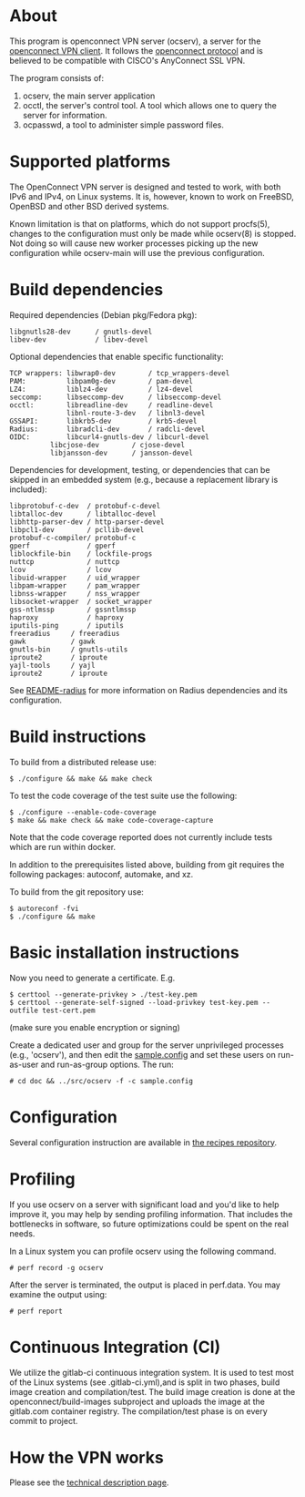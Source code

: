 # About

This program is openconnect VPN server (ocserv), a server for the
[openconnect VPN client](http://www.infradead.org/openconnect/).
It follows the [openconnect protocol](https://github.com/openconnect/protocol)
and is believed to be compatible with CISCO's AnyConnect SSL VPN. 

The program consists of:
 1. ocserv, the main server application
 2. occtl, the server's control tool. A tool which allows one to query the
   server for information.
 3. ocpasswd, a tool to administer simple password files.


# Supported platforms

The OpenConnect VPN server is designed and tested to work, with both IPv6
and IPv4, on Linux systems. It is, however, known to work on FreeBSD,
OpenBSD and other BSD derived systems.

Known limitation is that on platforms, which do not support procfs(5),
changes to the configuration must only be made while ocserv(8) is stopped.
Not doing so will cause new worker processes picking up the new
configuration while ocserv-main will use the previous configuration.


# Build dependencies

Required dependencies (Debian pkg/Fedora pkg):
```
libgnutls28-dev      / gnutls-devel
libev-dev            / libev-devel
```

Optional dependencies that enable specific functionality:
```
TCP wrappers: libwrap0-dev        / tcp_wrappers-devel
PAM:          libpam0g-dev        / pam-devel
LZ4:          liblz4-dev          / lz4-devel
seccomp:      libseccomp-dev      / libseccomp-devel
occtl:        libreadline-dev     / readline-devel
              libnl-route-3-dev   / libnl3-devel
GSSAPI:       libkrb5-dev         / krb5-devel
Radius:       libradcli-dev       / radcli-devel
OIDC:	      libcurl4-gnutls-dev / libcurl-devel
	      libcjose-dev        / cjose-devel
	      libjansson-dev	  / jansson-devel
```

Dependencies for development, testing, or dependencies that can be skipped
in an embedded system (e.g., because a replacement library is included):

```
libprotobuf-c-dev  / protobuf-c-devel
libtalloc-dev      / libtalloc-devel
libhttp-parser-dev / http-parser-devel
libpcl1-dev        / pcllib-devel
protobuf-c-compiler/ protobuf-c
gperf              / gperf
liblockfile-bin    / lockfile-progs
nuttcp             / nuttcp
lcov               / lcov
libuid-wrapper     / uid_wrapper
libpam-wrapper     / pam_wrapper
libnss-wrapper     / nss_wrapper
libsocket-wrapper  / socket_wrapper
gss-ntlmssp        / gssntlmssp
haproxy            / haproxy
iputils-ping       / iputils
freeradius	   / freeradius
gawk		   / gawk
gnutls-bin	   / gnutls-utils
iproute2	   / iproute
yajl-tools	   / yajl
iproute2	   / iproute
```

See [README-radius](doc/README-radius.md) for more information on Radius
dependencies and its configuration.

# Build instructions

To build from a distributed release use:

```
$ ./configure && make && make check
```

To test the code coverage of the test suite use the following:
```
$ ./configure --enable-code-coverage
$ make && make check && make code-coverage-capture
```

Note that the code coverage reported does not currently include tests which
are run within docker.

In addition to the prerequisites listed above, building from git requires
the following packages: autoconf, automake, and xz.

To build from the git repository use:
```
$ autoreconf -fvi
$ ./configure && make
```


# Basic installation instructions

Now you need to generate a certificate. E.g.
```
$ certtool --generate-privkey > ./test-key.pem
$ certtool --generate-self-signed --load-privkey test-key.pem --outfile test-cert.pem
```
(make sure you enable encryption or signing)


Create a dedicated user and group for the server unprivileged processes
(e.g., 'ocserv'), and then edit the [sample.config](doc/sample.config)
and set these users on run-as-user and run-as-group options. The run:
```
# cd doc && ../src/ocserv -f -c sample.config
```

# Configuration

Several configuration instruction are available in [the recipes repository](https://github.com/openconnect/recipes).


# Profiling

If you use ocserv on a server with significant load and you'd like to help
improve it, you may help by sending profiling information. That includes
the bottlenecks in software, so future optimizations could be spent on the
real needs. 

In a Linux system you can profile ocserv using the following command.
```
# perf record -g ocserv
```

After the server is terminated, the output is placed in perf.data.
You may examine the output using:
```
# perf report
```


# Continuous Integration (CI)

We utilize the gitlab-ci continuous integration system. It is used to test
most of the Linux systems (see .gitlab-ci.yml),and is split in two phases,
build image creation and compilation/test. The build image creation is done
at the openconnect/build-images subproject and uploads the image at the gitlab.com
container registry. The compilation/test phase is on every commit to project.


# How the VPN works

Please see the [technical description page](http://ocserv.gitlab.io/www/technical.html).

